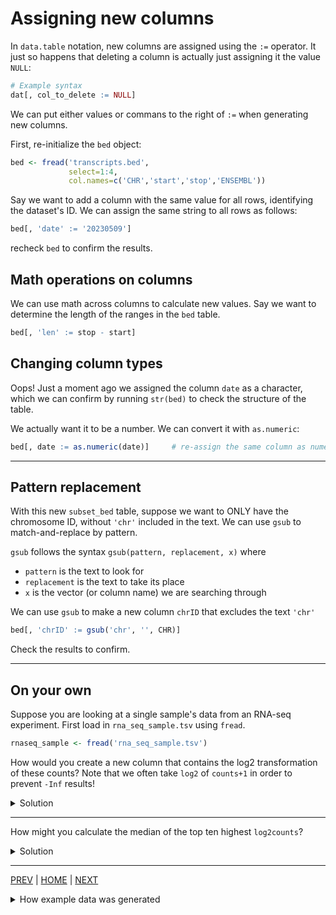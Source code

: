 # Assigning new columns

In `data.table` notation, new columns are assigned using the `:=` operator.
It just so happens that deleting a column is actually just assigning it the value `NULL`:

```R
# Example syntax
dat[, col_to_delete := NULL]
```

We can put either values or commans to the right of `:=` when generating new columns. 

First, re-initialize the `bed` object:

```R
bed <- fread('transcripts.bed',
             select=1:4,
             col.names=c('CHR','start','stop','ENSEMBL'))
```

Say we want to add a column with the same value for all rows, identifying the dataset's ID. We can assign the same string to all rows as follows:

```R
bed[, 'date' := '20230509']
```

recheck `bed` to confirm the results.

## Math operations on columns

We can use math across columns to calculate new values. Say we want to determine the length of the ranges in the `bed` table.

```R
bed[, 'len' := stop - start]
```

## Changing column types

Oops! Just a moment ago we assigned the column `date` as a character, which we can confirm by running `str(bed)` to check the structure of the table.

We actually want it to be a number. We can convert it with `as.numeric`:

```R
bed[, date := as.numeric(date)]     # re-assign the same column as numeric
```

---

## Pattern replacement

With this new `subset_bed` table, suppose we want to ONLY have the chromosome ID, without `'chr'` included in the text. We can use `gsub` to match-and-replace by pattern. 

`gsub` follows the syntax `gsub(pattern, replacement, x)` where
* `pattern` is the text to look for
* `replacement` is the text to take its place
* `x` is the vector (or column name) we are searching through

We can use `gsub` to make a new column `chrID` that excludes the text `'chr'`

```R
bed[, 'chrID' := gsub('chr', '', CHR)]
```

Check the results to confirm.

---

## On your own

Suppose you are looking at a single sample's data from an RNA-seq experiment. First load in `rna_seq_sample.tsv` using `fread`.

```R
rnaseq_sample <- fread('rna_seq_sample.tsv')
```


How would you create a new column that contains the log2 transformation of these counts? Note that we often take `log2` of `counts+1` in order to prevent `-Inf` results!

<details><summary>Solution</summary>

```R
rnaseq_sample[, 'log2counts' := log2(counts + 1)]
```

</details>

---

How might you calculate the median of the top ten highest `log2counts`?

<details><summary>Solution</summary>

Building the command step by step:
```R
# reorder the rows in descending order
rnaseq_sample[order(-log2counts)]       

# Subset to the first 10 rows of the reordered table
rnaseq_sample[order(-log2counts)][1:10] 

# Calculate the median
rnaseq_sample[order(-log2counts)][1:10, median(log2counts)]
```

</details>

---

[PREV](A.md) | [HOME](/README.md) | [NEXT](C.md)

<details><summary>How example data was generated</summary>

Just FYI!

```R
# Initialize example RNA seq data
set.seed(1)
dat <- unique(data.table('SYMBOL'=paste0('GENE_', sapply(1:2000, function(x) paste0(sample(LETTERS, size=3), collapse='')))))[order(SYMBOL)]
dat[, counts := abs(floor(jitter(rpois(.N, lambda=1))**8))]

fwrite(dat, file='rna_seq_sample.tsv', sep='\t')
```

</details>